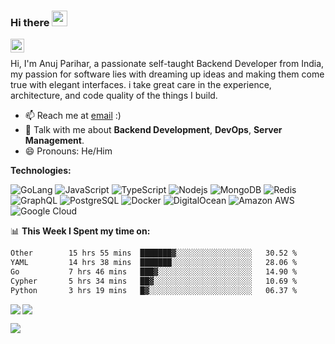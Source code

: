 ### Hi there <img src="https://i.giphy.com/media/hvRJCLFzcasrR4ia7z/giphy.webp" width="25px">

<a href="https://www.linkedin.com/in/anujpflash/">
  <img align="left" alt="Bear's's LinkedIN" width="22px" src="https://cdn.simpleicons.org/linkedin" />
</a>
<br />

Hi, I'm Anuj Parihar, a passionate self-taught Backend Developer from India, my passion for software lies with dreaming up ideas and making them come true with elegant interfaces. i take great care in the experience, architecture, and code quality of the things I build.

- 📫 Reach me at [email](mailto:anuj@anujp.dev) :)
- 💬 Talk with me about **Backend Development**, **DevOps**, **Server Management**.
- 😄 Pronouns: He/Him

**Technologies:**  

![GoLang](https://img.shields.io/badge/go-%2300ADD8.svg?style=flat-square&logo=golang)
![JavaScript](https://img.shields.io/badge/-JavaScript-black?style=flat-square&logo=javascript)
![TypeScript](https://img.shields.io/badge/-TypeScript-black?style=flat-square&logo=typescript)
![Nodejs](https://img.shields.io/badge/-Nodejs-black?style=flat-square&logo=Node.js)
![MongoDB](https://img.shields.io/badge/-MongoDB-black?style=flat-square&logo=mongodb)
![Redis](https://img.shields.io/badge/-Redis-black?style=flat-square&logo=Redis)
![GraphQL](https://img.shields.io/badge/-GraphQL-E10098?style=flat-square&logo=graphql)
![PostgreSQL](https://img.shields.io/badge/-PostgreSQL-336791?style=flat-square&logo=postgresql)
![Docker](https://img.shields.io/badge/-Docker-black?style=flat-square&logo=docker)
![DigitalOcean](https://img.shields.io/badge/-Digital%20Ocean-darkblue?style=flat-square&logo=digitalocean)
![Amazon AWS](https://img.shields.io/badge/Amazon%20AWS-232F3E?style=flat-square&logo=amazon-aws)
![Google Cloud](https://img.shields.io/badge/Google%20Cloud-black?style=flat-square&logo=google-cloud)

📊 **This Week I Spent my time on:**
<!--START_SECTION:waka-->

```txt
Other        15 hrs 55 mins  ███████▓░░░░░░░░░░░░░░░░░   30.52 %
YAML         14 hrs 38 mins  ███████░░░░░░░░░░░░░░░░░░   28.06 %
Go           7 hrs 46 mins   ███▓░░░░░░░░░░░░░░░░░░░░░   14.90 %
Cypher       5 hrs 34 mins   ██▓░░░░░░░░░░░░░░░░░░░░░░   10.69 %
Python       3 hrs 19 mins   █▓░░░░░░░░░░░░░░░░░░░░░░░   06.37 %
```

<!--END_SECTION:waka-->


<a href="https://github.com/BearTS">
  <img align="left" src="http://github-readme-streak-stats.herokuapp.com/?user=bearts&theme=bear" />
  <img src="https://github-readme-stats.vercel.app/api?username=bearts&count_private=true&show_icons=true&theme=bear" />
</a>


![](https://hit.yhype.me/github/profile?user_id=65192718)
